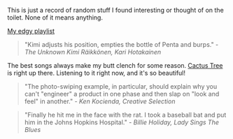 This is just a record of random stuff I found interesting or thought of on the toilet. None of it means anything.

[My edgy playlist](https://open.spotify.com/playlist/2ORdZAQrZifpoXkfrbvcCg?si=c2766866a52e41ab)

> "Kimi adjusts his position, empties the bottle of Penta and burps." - _The Unknown Kimi Räikkönen, Kari Hotakainen_

The best songs always make my butt clench for some reason. [Cactus Tree](https://open.spotify.com/track/0TUPxOcJc4R3PbWo8QwC3m?si=475ad836ca1947e4) is right up there. Listening to it right now, and it's so beautiful!

> "The photo-swiping example, in particular, should explain why you can't "engineer" a product in one phase and then slap on "look and feel" in another." - _Ken Kocienda, Creative Selection_

> "Finally he hit me in the face with the rat. I took a baseball bat and put him in the Johns Hopkins Hospital." - _Billie Holiday, Lady Sings The Blues_
